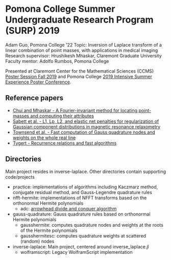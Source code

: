# Pomona College Summer Undergraduate Research Program (SURP) 2019

Adam Guo, Pomona College '22
Topic: Inversion of Laplace transform of a linear combination of point masses, with applications in medical imaging  
Research supervisor: Hrushikesh Mhaskar, Claremont Graduate University  
Faculty mentor: Adolfo Rumbos, Pomona College

Presented at Claremont Center for the Mathematical Sciences (CCMS) [Poster Session Fall 2019](https://colleges.claremont.edu/ccms/event/poster-session-fall-2019/) and Pomona College [2019 Intensive Summer Experience Poster Conference](https://www.pomona.edu/events/2019-intensive-summer-experience-poster-conference).

## Reference papers

- [Chui and Mhaskar - A Fourier-invariant method for locating point-masses and computing their attributes](https://arxiv.org/abs/1707.09319)
- [Sabett et al. - L1, Lp, L2, and elastic net penalties for regularization of Gaussian component distributions in magnetic resonance relaxometry](https://www.researchgate.net/publication/327692674_L1_Lp_L2_and_elastic_net_penalties_for_regularization_of_Gaussian_component_distributions_in_magnetic_resonance_relaxometry)
- [Townsend et al. - Fast computation of Gauss quadrature nodes and weights on the whole real line](https://arxiv.org/abs/1410.5286)
- [Tygert - Recurrence relations and fast algorithms](https://arxiv.org/abs/cs/0609081)

## Directories

Main project resides in inverse-laplace. Other directories contain supporting code/projects

- practice: implementations of algorithms including Kaczmarz method, conjugate residual method, and Gauss-Legendre quadrature rules
- nfft-hermite: implementations of NFFT transforms based on the orthonormal Hermite polynomials
	- adc: [arrowhead divide and conquer algorithm](https://zenodo.org/record/1236142/files/article.pdf)
- gauss-quadrature: Gauss quadrature rules based on orthonormal Hermite polynomials
	- gausshermite: computes quadrature nodes and weights at the roots of the Hermite polynomials
	- gausshermitesc: computes quadrature weights at scattered (random) nodes
- inverse-laplace: Main project, centered around inverse_laplace.jl
	- wolframscript: Legacy WolframScript implementation